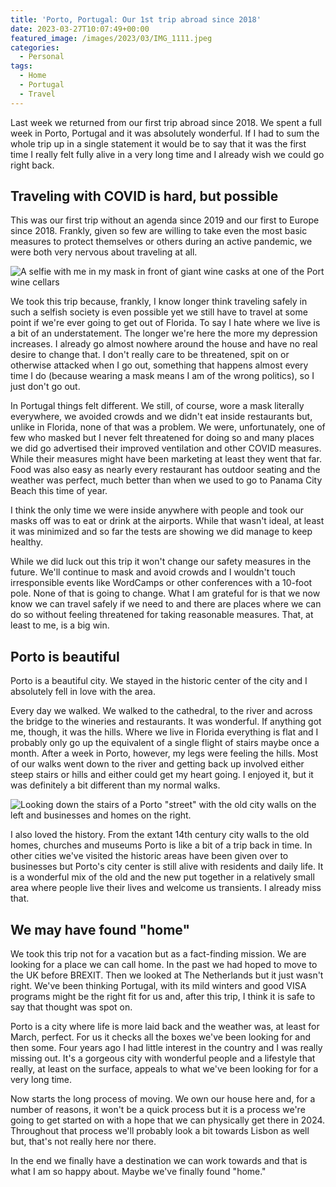 ```yaml
---
title: 'Porto, Portugal: Our 1st trip abroad since 2018'
date: 2023-03-27T10:07:49+00:00
featured_image: /images/2023/03/IMG_1111.jpeg
categories:
  - Personal
tags:
  - Home
  - Portugal
  - Travel
---
```


Last week we returned from our first trip abroad since 2018. We spent a full week in Porto, Portugal and it was absolutely wonderful. If I had to sum the whole trip up in a single statement it would be to say that it was the first time I really felt fully alive in a very long time and I already wish we could go right back.

## Traveling with COVID is hard, but possible

This was our first trip without an agenda since 2019 and our first to Europe since 2018. Frankly, given so few are willing to take even the most basic measures to protect themselves or others during an active pandemic, we were both very nervous about traveling at all.

![A selfie with me in my mask in front of giant wine casks at one of the Port wine cellars](/images/2023/03/IMG_1248.jpeg "Me in my mask on a tour of one of the old port wine cellars.")

We took this trip because, frankly, I know longer think traveling safely in such a selfish society is even possible yet we still have to travel at some point if we're ever going to get out of Florida. To say I hate where we live is a bit of an understatement. The longer we're here the more my depression increases. I already go almost nowhere around the house and have no real desire to change that. I don't really care to be threatened, spit on or otherwise attacked when I go out, something that happens almost every time I do (because wearing a mask means I am of the wrong politics), so I just don't go out.

In Portugal things felt different. We still, of course, wore a mask literally everywhere, we avoided crowds and we didn't eat inside restaurants but, unlike in Florida, none of that was a problem. We were, unfortunately, one of few who masked but I never felt threatened for doing so and many places we did go advertised their improved ventilation and other COVID measures. While their measures might have been marketing at least they went that far. Food was also easy as nearly every restaurant has outdoor seating and the weather was perfect, much better than when we used to go to Panama City Beach this time of year.

I think the only time we were inside anywhere with people and took our masks off was to eat or drink at the airports. While that wasn't ideal, at least it was minimized and so far the tests are showing we did manage to keep healthy.

While we did luck out this trip it won't change our safety measures in the future. We'll continue to mask and avoid crowds and I wouldn't touch irresponsible events like WordCamps or other conferences with a 10-foot pole. None of that is going to change. What I am grateful for is that we now know we can travel safely if we need to and there are places where we can do so without feeling threatened for taking reasonable measures. That, at least to me, is a big win.

## Porto is beautiful

Porto is a beautiful city. We stayed in the historic center of the city and I absolutely fell in love with the area.

Every day we walked. We walked to the cathedral, to the river and across the bridge to the wineries and restaurants. It was wonderful. If anything got me, though, it was the hills. Where we live in Florida everything is flat and I probably only go up the equivalent of a single flight of stairs maybe once a month. After a week in Porto, however, my legs were feeling the hills. Most of our walks went down to the river and getting back up involved either steep stairs or hills and either could get my heart going. I enjoyed it, but it was definitely a bit different than my normal walks.

![Looking down the stairs of a Porto "street" with the old city walls on the left and businesses and homes on the right.](/images/2023/03/IMG_1307.jpeg "This was the 'street' we often took to and from the river. The old city walls are on the left and homes and businesses, including the only jazz club we found, are on the right.")

I also loved the history. From the extant 14th century city walls to the old homes, churches and museums Porto is like a bit of a trip back in time. In other cities we've visited the historic areas have been given over to businesses but Porto's city center is still alive with residents and daily life. It is a wonderful mix of the old and the new put together in a relatively small area where people live their lives and welcome us transients. I already miss that.

## We may have found "home"

We took this trip not for a vacation but as a fact-finding mission. We are looking for a place we can call home. In the past we had hoped to move to the UK before BREXIT. Then we looked at The Netherlands but it just wasn't right. We've been thinking Portugal, with its mild winters and good VISA programs might be the right fit for us and, after this trip, I think it is safe to say that thought was spot on.

Porto is a city where life is more laid back and the weather was, at least for March, perfect. For us it checks all the boxes we've been looking for and then some. Four years ago I had little interest in the country and I was really missing out. It's a gorgeous city with wonderful people and a lifestyle that really, at least on the surface, appeals to what we've been looking for for a very long time.

Now starts the long process of moving. We own our house here and, for a number of reasons, it won't be a quick process but it is a process we're going to get started on with a hope that we can physically get there in 2024. Throughout that process we'll probably look a bit towards Lisbon as well but, that's not really here nor there.

In the end we finally have a destination we can work towards and that is what I am so happy about. Maybe we've finally found "home."